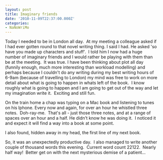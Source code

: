```yaml
---
layout: post
title: Imaginary friends
date: '2010-11-09T22:37:00.000Z'
categories:
- NaNoWriMo
---
```


Today I needed to be in London all day.  At my meeting a colleague asked if I had ever gotten round to that novel writing thing. I said I had. He asked 'so have you made up characters and stuff'.  I told him I now had a huge number of imaginary friends and I would rather be playing with them than be at the meeting.  It was true. I have been thinking about plot all day (funnily enough, much more interesting than workload modelling) and perhaps because I couldn't do any writing during my best writing hours of 6-9am (because of travelling to London) my mind was free to work on more detail about what is going to happen in whats left of the book.  I know roughly what is going to happen and I am going to get out of the way and let my imagination write it.  Exciting and still fun.

On the train home a chap was typing on a Mac book and listening to tunes on his Iphone. Every now and again, for over an hour he whistled three notes.  Doh-ray-me.  That's all - just those three notes, and at a range of spaces over an hour and a half. He didn't know he was doing it.  I noticed it and expect it will find a way into a book at some point.

I also found, hidden away in my head, the first line of my next book.

So, it was an unexpectedly productive day.  I also managed to write another couple of thousand words this evening.  Current word count 22122\.  Nearly half way!  Better get on with the next mysterious demise of a patient...
